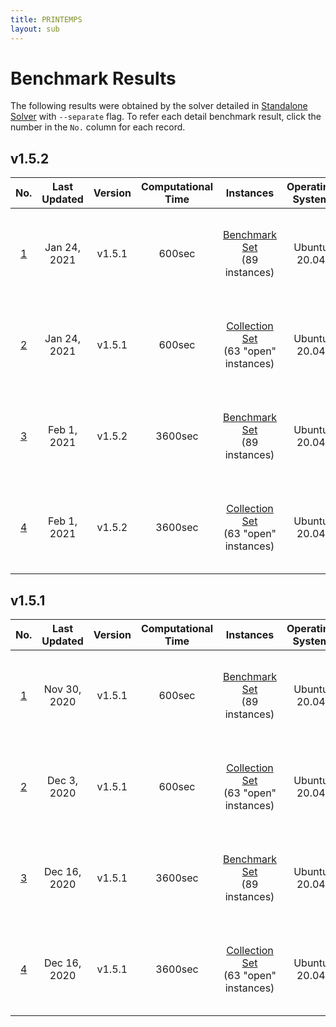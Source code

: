 ```yaml
---
title: PRINTEMPS
layout: sub
---
```


# Benchmark Results
The following results were obtained by the solver detailed in [Standalone Solver](https://snowberryfield.github.io/printemps/#standalone-solver) with `--separate` flag. To refer each detail benchmark result, click the number in the `No.` column for each record.

## v1.5.2

|                      No.                       |  Last Updated  | Version |                                     Computational Time                                     |  Instances   | Operating System |                    Compiler                     | CPU  | RAM |
|:----------------------------------------------:|:------:|:-------:|:----------------------------------------------------------------------------:|:------------:|:----------------:|:-----------------------------------------------:|:----:|-----|
| [1](./results/v1.5.2/0001/benchmark_result.md) | Jan 24, 2021 | v1.5.1 |  600sec   | [Benchmark Set](https://miplib.zib.de/tag_benchmark.html) <br />(89 instances) | Ubuntu 20.04 |    g++ 7.5.0     | Intel(R) Xeon(R) CPU E3-1270 v5 @ 3.60GHz | 16GB |     |
| [2](./results/v1.5.2/0002/benchmark_result.md) | Jan 24, 2021 | v1.5.1 |  600sec   | [Collection Set](https://miplib.zib.de/tag_benchmark.html) <br />(63 "open" instances) | Ubuntu 20.04 |    g++ 7.5.0     | Intel(R) Xeon(R) CPU E3-1270 v5 @ 3.60GHz | 16GB |     |
| [3](./results/v1.5.2/0003/benchmark_result.md) | Feb 1, 2021 | v1.5.2 |  3600sec   | [Benchmark Set](https://miplib.zib.de/tag_benchmark.html) <br />(89 instances) | Ubuntu 20.04 |    g++ 7.5.0     | Intel(R) Xeon(R) CPU E3-1270 v5 @ 3.60GHz | 16GB |     |
| [4](./results/v1.5.2/0004/benchmark_result.md) | Feb 1, 2021 | v1.5.2 |  3600sec   | [Collection Set](https://miplib.zib.de/tag_benchmark.html) <br />(63 "open" instances) | Ubuntu 20.04 |    g++ 7.5.0     | Intel(R) Xeon(R) CPU E3-1270 v5 @ 3.60GHz | 16GB |     |

## v1.5.1 

|                      No.                       |  Last Updated  | Version |                                     Computational Time                                     |  Instances   | Operating System |                    Compiler                     | CPU  | RAM |
|:----------------------------------------------:|:------:|:-------:|:----------------------------------------------------------------------------:|:------------:|:----------------:|:-----------------------------------------------:|:----:|-----|
| [1](./results/v1.5.1/0001/benchmark_result.md) | Nov 30, 2020 | v1.5.1 |  600sec   | [Benchmark Set](https://miplib.zib.de/tag_benchmark.html) <br />(89 instances) | Ubuntu 20.04 |    g++ 7.5.0     | Intel(R) Xeon(R) CPU E3-1270 v5 @ 3.60GHz | 16GB |     |
| [2](./results/v1.5.1/0002/benchmark_result.md) | Dec 3, 2020 | v1.5.1 |  600sec   | [Collection Set](https://miplib.zib.de/tag_benchmark.html) <br />(63 "open" instances) | Ubuntu 20.04 |    g++ 7.5.0     | Intel(R) Xeon(R) CPU E3-1270 v5 @ 3.60GHz | 16GB |     |
| [3](./results/v1.5.1/0003/benchmark_result.md) | Dec 16, 2020 | v1.5.1 |  3600sec   | [Benchmark Set](https://miplib.zib.de/tag_benchmark.html) <br />(89 instances) | Ubuntu 20.04 |    g++ 7.5.0     | Intel(R) Xeon(R) CPU E3-1270 v5 @ 3.60GHz | 16GB |     |
| [4](./results/v1.5.1/0004/benchmark_result.md) | Dec 16, 2020 | v1.5.1 |  3600sec   | [Collection Set](https://miplib.zib.de/tag_benchmark.html) <br />(63 "open" instances) | Ubuntu 20.04 |    g++ 7.5.0     | Intel(R) Xeon(R) CPU E3-1270 v5 @ 3.60GHz | 16GB |     |